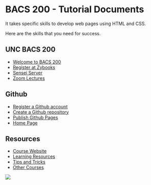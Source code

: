 # BACS 200 - Tutorial Documents

It takes specific skills to develop web pages using HTML and CSS.

Here are the skills that you need for success.


## UNC BACS 200

* [Welcome to BACS 200](Overview.html)
* [Register at Zybooks](ZybooksReading.html)
* [Sensei Server](SenseiServer.html)
* [Zoom Lectures](ZoomLectures.html)


## Github

* [Register a Github account](GithubAccount.html)
* [Create a Github repository](GithubRepo.html)
* [Publish Github Pages](GithubPages.html)
* [Home Page](HomePage.html)


## Resources

* [Course Website](CourseWebsite.html)
* [Learning Resources](LearningResources.html)
* [Tips and Tricks](TipsTricks.html)
* [Other Courses](https://shrinking-world.com)

![](img/peaking.800.jpg)

